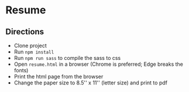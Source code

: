 # Resume

## Directions

* Clone project
* Run `npm install`
* Run `npm run sass` to compile the sass to css
* Open `resume.html` in a browser (Chrome is preferred; Edge breaks the fonts)
* Print the html page from the browser
* Change the paper size to 8.5'' x 11'' (letter size) and print to pdf
